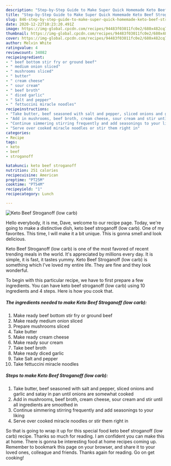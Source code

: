 ```yaml
---
description: "Step-by-Step Guide to Make Super Quick Homemade Keto Beef Stroganoff (low carb)"
title: "Step-by-Step Guide to Make Super Quick Homemade Keto Beef Stroganoff (low carb)"
slug: 846-step-by-step-guide-to-make-super-quick-homemade-keto-beef-stroganoff-low-carb
date: 2020-12-22T10:23:20.491Z
image: https://img-global.cpcdn.com/recipes/94483f03011fc0e2/680x482cq70/keto-beef-stroganoff-low-carb-recipe-main-photo.jpg
thumbnail: https://img-global.cpcdn.com/recipes/94483f03011fc0e2/680x482cq70/keto-beef-stroganoff-low-carb-recipe-main-photo.jpg
cover: https://img-global.cpcdn.com/recipes/94483f03011fc0e2/680x482cq70/keto-beef-stroganoff-low-carb-recipe-main-photo.jpg
author: Melvin White
ratingvalue: 4
reviewcount: 34082
recipeingredient:
- " beef bottom stir fry or ground beef"
- " medium onion sliced"
- " mushrooms sliced"
- " butter"
- " cream cheese"
- " sour cream"
- " beef broth"
- " diced garlic"
- " Salt and pepper"
- " fettuccini miracle noodles"
recipeinstructions:
- "Take butter, beef seasoned with salt and pepper, sliced onions and garlic and satay in pan until onions are somewhat cooked"
- "Add in mushrooms, beef broth, cream cheese, sour cream and stir until all ingredients are smoothed in"
- "Continue simmering stirring frequently and add seasonings to your liking"
- "Serve over cooked miracle noodles or stir them right in"
categories:
- Recipe
tags:
- keto
- beef
- stroganoff

katakunci: keto beef stroganoff 
nutrition: 251 calories
recipecuisine: American
preptime: "PT25M"
cooktime: "PT54M"
recipeyield: "1"
recipecategory: Lunch

---
```



![Keto Beef Stroganoff (low carb)](https://img-global.cpcdn.com/recipes/94483f03011fc0e2/680x482cq70/keto-beef-stroganoff-low-carb-recipe-main-photo.jpg)

Hello everybody, it is me, Dave, welcome to our recipe page. Today, we're going to make a distinctive dish, keto beef stroganoff (low carb). One of my favorites. This time, I will make it a bit unique. This is gonna smell and look delicious.

Keto Beef Stroganoff (low carb) is one of the most favored of recent trending meals in the world. It's appreciated by millions every day. It is simple, it is fast, it tastes yummy. Keto Beef Stroganoff (low carb) is something which I've loved my entire life. They are fine and they look wonderful.




To begin with this particular recipe, we have to first prepare a few ingredients. You can have keto beef stroganoff (low carb) using 10 ingredients and 4 steps. Here is how you cook that.

<!--inarticleads1-->

##### The ingredients needed to make Keto Beef Stroganoff (low carb):

1. Make ready  beef bottom stir fry or ground beef
1. Make ready  medium onion sliced
1. Prepare  mushrooms sliced
1. Take  butter
1. Make ready  cream cheese
1. Make ready  sour cream
1. Take  beef broth
1. Make ready  diced garlic
1. Take  Salt and pepper
1. Take  fettuccini miracle noodles




<!--inarticleads2-->

##### Steps to make Keto Beef Stroganoff (low carb):

1. Take butter, beef seasoned with salt and pepper, sliced onions and garlic and satay in pan until onions are somewhat cooked
1. Add in mushrooms, beef broth, cream cheese, sour cream and stir until all ingredients are smoothed in
1. Continue simmering stirring frequently and add seasonings to your liking
1. Serve over cooked miracle noodles or stir them right in




So that is going to wrap it up for this special food keto beef stroganoff (low carb) recipe. Thanks so much for reading. I am confident you can make this at home. There is gonna be interesting food at home recipes coming up. Remember to bookmark this page on your browser, and share it to your loved ones, colleague and friends. Thanks again for reading. Go on get cooking!
